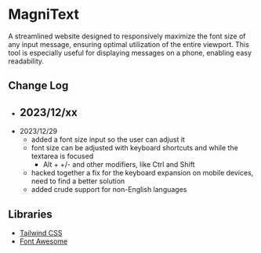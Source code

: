 # MagniText
A streamlined website designed to responsively maximize the font size of any input message, ensuring optimal utilization of the entire viewport. This tool is especially useful for displaying messages on a phone, enabling easy readability.

## Change Log
- 2023/12/xx
    - 
- 2023/12/29
    - added a font size input so the user can adjust it
    - font size can be adjusted with keyboard shortcuts and while the textarea is focused
        - Alt + +/- and other modifiers, like Ctrl and Shift
    - hacked together a fix for the keyboard expansion on mobile devices, need to find a better solution
    - added crude support for non-English languages

## Libraries
- [Tailwind CSS](https://tailwindcss.com/)
- [Font Awesome](https://fontawesome.com/)